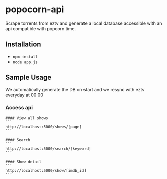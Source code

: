 # popocorn-api

Scrape torrents from eztv and generate a local database accessible with an api compatible with popcorn time.


## Installation

* `npm install`
* `node app.js`


## Sample Usage

We automatically generate the DB on start and we resync with eztv everyday at 00:00

### Access api

	#### View all shows
    ```
    http://localhost:5000/shows/[page]
    ```

	#### Search
    ```
    http://localhost:5000/search/[keyword]
    ```

	#### Show detail
    ```
    http://localhost:5000/show/[imdb_id]
    ```
    